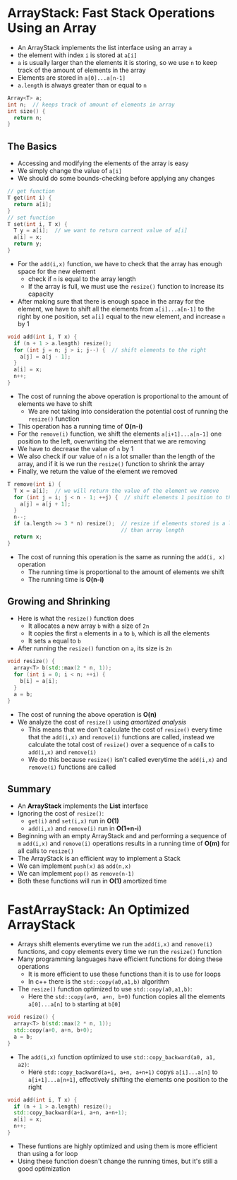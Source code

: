 # ArrayStack: Fast Stack Operations Using an Array

* An ArrayStack implements the list interface using an array ```a```
* the element with index ```i``` is stored at ```a[i]```
* ```a``` is usually larger than the elements it is storing, so we use ```n``` to keep track of the amount of elements in the array
* Elements are stored in ```a[0]...a[n-1]```
* ```a.length``` is always greater than or equal to ```n```

```cpp
Array<T> a;
int n;  // keeps track of amount of elements in array
int size() {
  return n;
}
```

## The Basics

* Accessing and modifying the elements of the array is easy
* We simply change the value of ```a[i]```
* We should do some bounds-checking before applying any changes

```cpp
// get function
T get(int i) {
  return a[i];
}
// set function
T set(int i, T x) {
  T y = a[i];  // we want to return current value of a[i]
  a[i] = x;
  return y;
}
```

* For the ```add(i,x)``` function, we have to check that the array has enough space for the new element
  * check if ```n``` is equal to the array length
  * If the array is full, we must use the ```resize()``` function to increase its capacity
* After making sure that there is enough space in the array for the element, we have to shift all the elements from ```a[i]...a[n-1]``` to the right by one position, set ```a[i]``` equal to the new element, and increase ```n``` by 1

```cpp
void add(int i, T x) {
  if (n + 1 > a.length) resize();
  for (int j = n; j > i; j--) {  // shift elements to the right
    a[j] = a[j - 1];
  }
  a[i] = x;
  n++;
}
```
* The cost of running the above operation is proportional to the amount of elements we have to shift
  * We are not taking into consideration the potential cost of running the ```resize()``` function
* This operation has a running time of **O(n-i)**
* For the ```remove(i)``` function, we shift the elements ```a[i+1]...a[n-1]``` one position to the left, overwriting the element that we are removing
* We have to decrease the value of ```n``` by 1
* We also check if our value of ```n``` is a lot smaller than the length of the array, and if it is we run the ```resize()``` function to shrink the array
* Finally, we return the value of the element we removed
```cpp
T remove(int i) {
  T x = a[i];  // we will return the value of the element we remove
  for (int j = i; j < n - 1; ++j) {  // shift elements 1 position to the left
    a[j] = a[j + 1];
  }
  n--;
  if (a.length >= 3 * n) resize();  // resize if elements stored is a lot smaller
                                    // than array length
  return x;
}
```
* The cost of running this operation is the same as running the ```add(i, x)``` operation
  * The running time is proportional to the amount of elements we shift
  * The running time is **O(n-i)**
  
## Growing and Shrinking

* Here is what the ```resize()``` function does
  * It allocates a new array ```b``` with a size of ```2n```
  * It copies the first ```n``` elements in ```a``` to ```b```, which is all the elements
  * It sets ```a``` equal to ```b```
* After running the ```resize()``` function on ```a```, its size is ```2n```

```cpp
void resize() {
  array<T> b(std::max(2 * n, 1));
  for (int i = 0; i < n; ++i) {
    b[i] = a[i];
  }
  a = b;
}
```

* The cost of running the above operation is **O(n)**
* We analyze the cost of ```resize()``` using *amortized analysis*
  * This means that we don't calculate the cost of ```resize()``` every time that the ```add(i,x)``` and ```remove(i)``` functions are called, instead we calculate the total cost of ```resize()``` over a sequence of ```m``` calls to ```add(i,x)``` and ```remove(i)```
  * We do this because ```resize()``` isn't called everytime the ```add(i,x)``` and ```remove(i)``` functions are called
  
## Summary
* An **ArrayStack** implements the **List** interface
* Ignoring the cost of ```resize()```:
  * ```get(i)``` and ```set(i,x)``` run in **O(1)**
  * ```add(i,x)``` and ```remove(i)``` run in **O(1+n-i)**
* Beginning with an empty ArrayStack and and performing a sequence of ```m``` ```add(i,x)``` and ```remove(i)``` operations results in a running time of **O(m)** for all calls to ```resize()```
* The ArrayStack is an efficient way to implement a Stack
* We can implement ```push(x)``` as ```add(n,x)```
* We can implement ```pop()``` as ```remove(n-1)```
* Both these functions will run in **O(1)** amortized time

# FastArrayStack: An Optimized ArrayStack

* Arrays shift elements everytime we run the ```add(i,x)``` and ```remove(i)``` functions, and copy elements every time we run the ```resize()``` function
* Many programming languages have efficient functions for doing these operations
  * It is more efficient to use these functions than it is to use for loops
  * In c++ there is the ```std::copy(a0,a1,b)``` algorithm
* The ```resize()``` function optimized to use ```std::copy(a0,a1,b)```:
  * Here the ```std::copy(a+0, a+n, b+0)``` function copies all the elements ```a[0]...a[n]``` to ```b``` starting at ```b[0]```
```cpp
void resize() {
  array<T> b(std::max(2 * n, 1));
  std::copy(a+0, a+n, b+0);
  a = b;
}
```
* The ```add(i,x)``` function optimized to use ```std::copy_backward(a0, a1, a2)```:
  * Here ```std::copy_backward(a+i, a+n, a+n+1)``` copys ```a[i]...a[n]``` to ```a[i+1]...a[n+1]```, effectively shifting the elements one position to the right
```cpp
void add(int i, T x) {
  if (n + 1 > a.length) resize();
  std::copy_backward(a+i, a+n, a+n+1);
  a[i] = x;
  n++;
}
```
* These funtions are highly optimized and using them is more efficient than using a for loop
* Using these function doesn't change the running times, but it's still a good optimization
